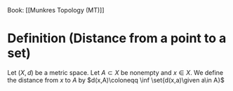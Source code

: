 Book: [[Munkres Topology (MT)]]
# Definition (Distance from a point to a set)
Let $(X,d)$ be a metric space.
Let $A\subset X$ be nonempty and $x\in X$.
We define the distance from $x$ to $A$ by $d(x,A)\coloneqq \inf \set{d(x,a)\given a\in A}$